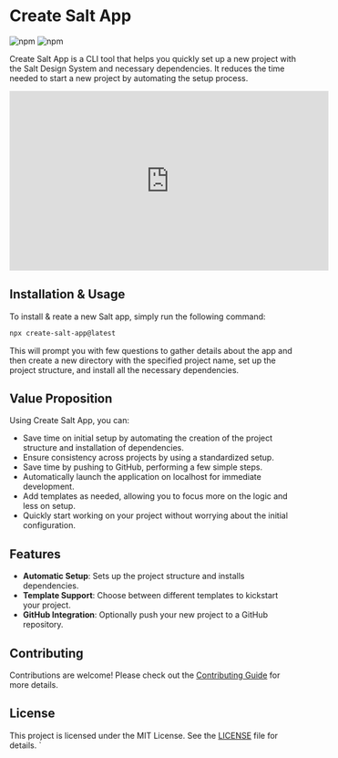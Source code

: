 # Create Salt App

![npm](https://img.shields.io/npm/v/create-salt-app?style=flat-square) ![npm](https://img.shields.io/npm/dt/create-salt-app?style=flat-square)

Create Salt App is a CLI tool that helps you quickly set up a new project with the Salt Design System and necessary dependencies. It reduces the time needed to start a new project by automating the setup process.

<p>
  <iframe width="560" height="315" src="https://www.youtube.com/embed/XX755Qq71Bk?si=eS421TpMoa-48bEl" title="YouTube video player" frameborder="0" allow="accelerometer; autoplay; clipboard-write; encrypted-media; gyroscope; picture-in-picture; web-share" referrerpolicy="strict-origin-when-cross-origin" allowfullscreen></iframe>
</p>


## Installation & Usage

To install & reate a new Salt app, simply run the following command:

```bash
npx create-salt-app@latest
```
This will prompt you with few questions to gather details about the app and then create a new directory with the specified project name, set up the project structure, and install all the necessary dependencies.

## Value Proposition

Using Create Salt App, you can:
- Save time on initial setup by automating the creation of the project structure and installation of dependencies.
- Ensure consistency across projects by using a standardized setup.
- Save time by pushing to GitHub, performing a few simple steps.
- Automatically launch the application on localhost for immediate development.
- Add templates as needed, allowing you to focus more on the logic and less on setup.
- Quickly start working on your project without worrying about the initial configuration.

## Features

- **Automatic Setup**: Sets up the project structure and installs dependencies.
- **Template Support**: Choose between different templates to kickstart your project.
- **GitHub Integration**: Optionally push your new project to a GitHub repository.

## Contributing

Contributions are welcome! Please check out the [Contributing Guide](CONTRIBUTING.md) for more details.

## License

This project is licensed under the MIT License. See the [LICENSE](LICENSE) file for details.
`

